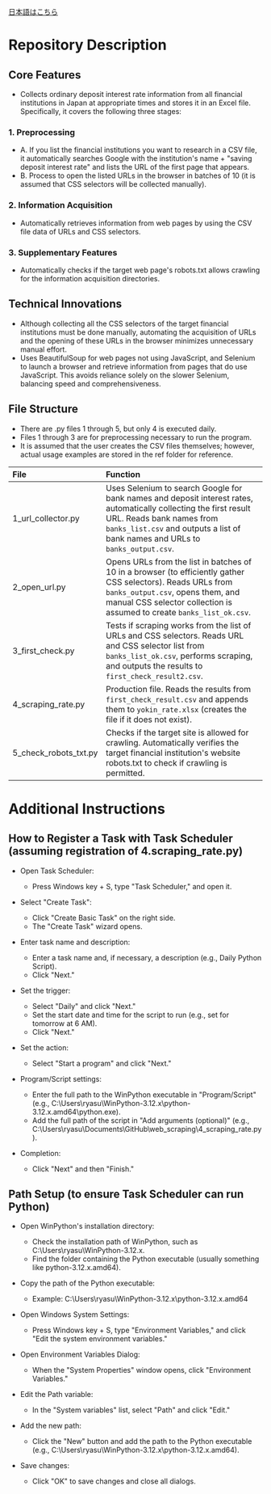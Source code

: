 [日本語はこちら](ReadMe_ja.md)    

# Repository Description
## Core Features
- Collects ordinary deposit interest rate information from all financial institutions in Japan at appropriate times and stores it in an Excel file. Specifically, it covers the following three stages:
### 1. Preprocessing
- A. If you list the financial institutions you want to research in a CSV file, it automatically searches Google with the institution's name + "saving deposit interest rate" and lists the URL of the first page that appears.
- B. Process to open the listed URLs in the browser in batches of 10 (it is assumed that CSS selectors will be collected manually).
### 2. Information Acquisition
- Automatically retrieves information from web pages by using the CSV file data of URLs and CSS selectors.
### 3. Supplementary Features
- Automatically checks if the target web page's robots.txt allows crawling for the information acquisition directories.

## Technical Innovations
- Although collecting all the CSS selectors of the target financial institutions must be done manually, automating the acquisition of URLs and the opening of these URLs in the browser minimizes unnecessary manual effort.
- Uses BeautifulSoup for web pages not using JavaScript, and Selenium to launch a browser and retrieve information from pages that do use JavaScript. This avoids reliance solely on the slower Selenium, balancing speed and comprehensiveness.

## File Structure
- There are .py files 1 through 5, but only 4 is executed daily.
- Files 1 through 3 are for preprocessing necessary to run the program.
- It is assumed that the user creates the CSV files themselves; however, actual usage examples are stored in the ref folder for reference.

| File | Function |
|:-----|:---------|
| 1_url_collector.py | Uses Selenium to search Google for bank names and deposit interest rates, automatically collecting the first result URL. Reads bank names from `banks_list.csv` and outputs a list of bank names and URLs to `banks_output.csv`. |
| 2_open_url.py | Opens URLs from the list in batches of 10 in a browser (to efficiently gather CSS selectors). Reads URLs from `banks_output.csv`, opens them, and manual CSS selector collection is assumed to create `banks_list_ok.csv`. |
| 3_first_check.py | Tests if scraping works from the list of URLs and CSS selectors. Reads URL and CSS selector list from `banks_list_ok.csv`, performs scraping, and outputs the results to `first_check_result2.csv`. |
| 4_scraping_rate.py | Production file. Reads the results from `first_check_result.csv` and appends them to `yokin_rate.xlsx` (creates the file if it does not exist). |
| 5_check_robots_txt.py | Checks if the target site is allowed for crawling. Automatically verifies the target financial institution's website robots.txt to check if crawling is permitted. |



# Additional Instructions
## How to Register a Task with Task Scheduler (assuming registration of 4.scraping_rate.py)
- Open Task Scheduler:
    - Press Windows key + S, type "Task Scheduler," and open it.

- Select "Create Task":
    - Click "Create Basic Task" on the right side.
    - The "Create Task" wizard opens.

- Enter task name and description:
    - Enter a task name and, if necessary, a description (e.g., Daily Python Script).
    - Click "Next."

- Set the trigger:
    - Select "Daily" and click "Next."
    - Set the start date and time for the script to run (e.g., set for tomorrow at 6 AM).
    - Click "Next."

- Set the action:
    - Select "Start a program" and click "Next."

- Program/Script settings:
    - Enter the full path to the WinPython executable in "Program/Script" (e.g., C:\\Users\\ryasu\\WinPython-3.12.x\\python-3.12.x.amd64\\python.exe).
    - Add the full path of the script in "Add arguments (optional)" (e.g., C:\\Users\\ryasu\\Documents\\GitHub\\web_scraping\\4_scraping_rate.py).

- Completion:
    - Click "Next" and then "Finish."

## Path Setup (to ensure Task Scheduler can run Python)
- Open WinPython's installation directory:
    - Check the installation path of WinPython, such as C:\\Users\\ryasu\\WinPython-3.12.x.
    - Find the folder containing the Python executable (usually something like python-3.12.x.amd64).

- Copy the path of the Python executable:
    - Example: C:\\Users\\ryasu\\WinPython-3.12.x\\python-3.12.x.amd64

- Open Windows System Settings:
    - Press Windows key + S, type "Environment Variables," and click "Edit the system environment variables."

- Open Environment Variables Dialog:
    - When the "System Properties" window opens, click "Environment Variables."

- Edit the Path variable:
    - In the "System variables" list, select "Path" and click "Edit."

- Add the new path:
    - Click the "New" button and add the path to the Python executable (e.g., C:\\Users\\ryasu\\WinPython-3.12.x\\python-3.12.x.amd64).

- Save changes:
    - Click "OK" to save changes and close all dialogs.
